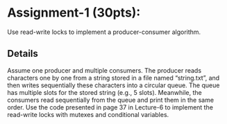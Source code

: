 # Assignment-1 (30pts):
Use read-write locks to implement a producer-consumer algorithm. 

## Details
Assume one producer and multiple consumers. The producer reads characters one by one from 
a string stored in a file named “string.txt”, and then writes sequentially these characters into a 
circular queue. The queue has multiple slots for the stored string (e.g., 5 slots). Meanwhile, the
consumers read sequentially from the queue and print them in the same order. Use the code 
presented in page 37 in Lecture-6 to implement the read-write locks with mutexes and 
conditional variables.


